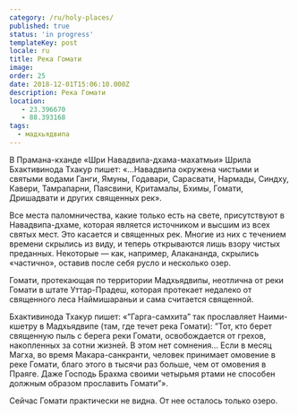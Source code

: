 ```yaml
---
category: /ru/holy-places/
published: true
status: 'in progress'
templateKey: post
locale: ru
title: Река Гомати
image:
order: 25
date: 2018-12-01T15:06:10.000Z
description: Река Гомати
location:
   - 23.396670
   - 88.393168
tags:
  - мадхьядвипа
---
```


В Прамана-кханде «Шри Навадвипа-дхама-махатмьи» Шрила Бхактивинода Тхакур пишет: «…Навадвипа окружена чистыми и святыми водами Ганги, Ямуны, Годавари, Сарасвати, Нармады, Синдху, Кавери, Тамрапарни, Паясвини, Критамалы, Бхимы, Гомати, Дришадвати и других священных рек».

Все места паломничества, какие только есть на свете, присутствуют в Навадвипа-дхаме, которая является источником и высшим из всех святых мест. Это касается и священных рек. Многие из них с течением времени скрылись из виду, и теперь открываются лишь взору чистых преданных. Некоторые — как, например, Алакананда, скрылись «частично», оставив после себя русло и несколько озер.

Гомати, протекающая по территории Мадхьядвипы, неотлична от реки Гомати в штате Уттар-Прадеш, которая протекает недалеко от священного леса Наймишараньи и сама считается священной.

Бхактивинода Тхакур пишет: «”Гарга-самхита” так прославляет Наими-кшетру в Мадхьядвипе (там, где течет река Гомати): ”Тот, кто берет священную пыль с берега реки Гомати, освобождается от грехов, накопленных за сотни жизней. В этом нет сомнения… Если в месяц Магха, во время Макара-санкранти, человек принимает омовение в реке Гомати, благо этого в тысячи раз больше, чем от омовения в Праяге. Даже Господь Брахма своими четырьмя ртами не способен должным образом прославить Гомати”».

Сейчас Гомати практически не видна. От нее осталось только озеро.

<tbd locale="ru" url="mailto:haribol@mayapur.live"></tbd>
